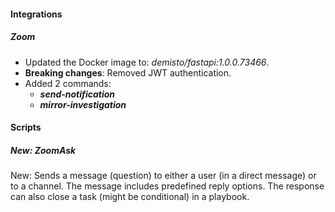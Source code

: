 
#### Integrations

##### Zoom
- Updated the Docker image to: *demisto/fastapi:1.0.0.73466*.
- **Breaking changes**: Removed JWT authentication.
- Added 2 commands:
  - ***send-notification***
  - ***mirror-investigation***

#### Scripts

##### New: ZoomAsk

New: Sends a message (question) to either a user (in a direct message) or to a channel. The message includes predefined reply options. The response can also close a task (might be conditional) in a playbook.